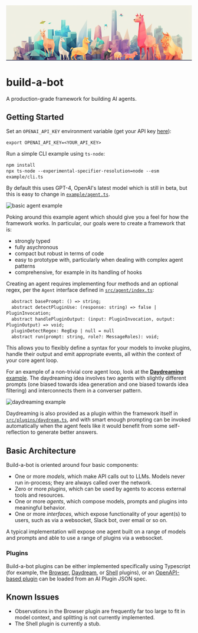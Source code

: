 ![A banner image of a bunch of stylized animal bots](header.png)

# build-a-bot

A production-grade framework for building AI agents.

## Getting Started

Set an `OPENAI_API_KEY` environment variable (get your API key [here](https://platform.openai.com/account/api-keys)):

```
export OPENAI_API_KEY=<YOUR_API_KEY>
```

Run a simple CLI example using `ts-node`:

```
npm install
npx ts-node --experimental-specifier-resolution=node --esm example/cli.ts
```

By default this uses GPT-4, OpenAI's latest model which is still in beta, but this is easy to change in [`example/agent.ts`](example/agent.ts).

![basic agent example](intro.gif)

Poking around this example agent which should give you a feel for how the framework works. In particular, our goals were to create a framework that is:

- strongly typed
- fully asychronous
- compact but robust in terms of code
- easy to prototype with, particularly when dealing with complex agent patterns
- comprehensive, for example in its handling of hooks

Creating an agent requires implementing four methods and an optional regex, per the `Agent` interface defined in [`src/agent/index.ts`](src/agent/index.ts):

```
  abstract basePrompt: () => string;
  abstract detectPluginUse: (response: string) => false | PluginInvocation;
  abstract handlePluginOutput: (input: PluginInvocation, output: PluginOutput) => void;
  pluginDetectRegex: RegExp | null = null
  abstract run(prompt: string, role?: MessageRoles): void;
```

This allows you to flexibly define a syntax for your models to invoke plugins, handle their output and emit appropriate events, all within the context of your core agent loop.

For an example of a non-trivial core agent loop, look at the [**Daydreaming** example](example/daydreamer/index.ts). The daydreaming idea involves two agents with slightly different prompts (one biased towards idea generation and one biased towards idea filtering) and interconnects them in a converser pattern.

![daydreaming example](daydream.gif)

Daydreaming is also provided as a plugin within the framework itself in [`src/plugins/daydream.ts`](src/plugins/daydream.ts), and with smart enough prompting can be invoked automatically when the agent feels like it would benefit from some self-reflection to generate better answers.

## Basic Architecture

Build-a-bot is oriented around four basic components:

- One or more _models_, which make API calls out to LLMs. Models never run in-process; they are always called over the network.
- Zero or more _plugins_, which can be used by agents to access external tools and resources.
- One or more _agents_, which compose models, prompts and plugins into meaningful behavior.
- One or more _interfaces_, which expose functionality of your agent(s) to users, such as via a websocket, Slack bot, over email or so on.

A typical implementation will expose one agent built on a range of models and prompts and able to use a range of plugins via a websocket.

### Plugins

Build-a-bot plugins can be either implemented specifically using Typescript (for example, the [Browser](src/plugins/browser/index.ts), [Daydream](src/plugins/daydream.ts), or [Shell](src/plugins/shell.ts) plugins), or an [OpenAPI-based plugin](src/plugins/openapi.ts) can be loaded from an AI Plugin JSON spec.

## Known Issues

- Observations in the Browser plugin are frequently far too large to fit in model context, and splitting is not currently implemented.
- The Shell plugin is currently a stub.
